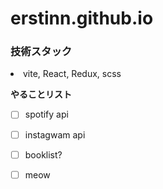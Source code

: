 # erstinn.github.io
<h3>技術スタック </h3
  
  - vite, React, Redux, scss
  

  
**やることリスト**
  
-  [ ] spotify api
  
-  [ ] instagwam api
  
-  [ ] booklist?
  
-  [ ] meow
  
  
